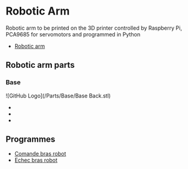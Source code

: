 # Robotic Arm

Robotic arm to be printed on the 3D printer controlled by Raspberry Pi, PCA9685 for servomotors and programmed in Python

+ [Robotic arm](https://github.com/matthieu-59/bras-robot/blob/master/pieces/bras%20robot%20assembl%C3%A9.stl)

## Robotic arm parts

### Base

![GitHub Logo](/Parts/Base/Base Back.stl)
+ []()
+ []()
+ []()

## Programmes

+ [Comande bras robot](https://github.com/MPi3D/comande_bras_robot)
+ [Echec bras robot](https://github.com/MPi3D/Echec_Bras_Robot)
